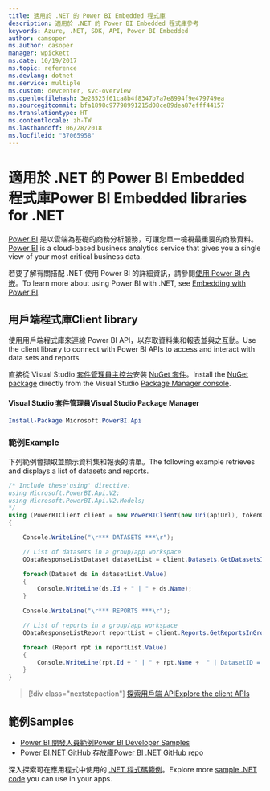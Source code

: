 ```yaml
---
title: 適用於 .NET 的 Power BI Embedded 程式庫
description: 適用於 .NET 的 Power BI Embedded 程式庫參考
keywords: Azure, .NET, SDK, API, Power BI Embedded
author: camsoper
ms.author: casoper
manager: wpickett
ms.date: 10/19/2017
ms.topic: reference
ms.devlang: dotnet
ms.service: multiple
ms.custom: devcenter, svc-overview
ms.openlocfilehash: 3e28525f61ca8b4f8347b7a7e8994f9e479749ea
ms.sourcegitcommit: bfa1898c97798991215d08ce89dea87efff44157
ms.translationtype: HT
ms.contentlocale: zh-TW
ms.lasthandoff: 06/28/2018
ms.locfileid: "37065958"
---
```

# <a name="power-bi-embedded-libraries-for-net"></a><span data-ttu-id="84b70-104">適用於 .NET 的 Power BI Embedded 程式庫</span><span class="sxs-lookup"><span data-stu-id="84b70-104">Power BI Embedded libraries for .NET</span></span>

<span data-ttu-id="84b70-105">[Power BI](https://powerbi.microsoft.com/) 是以雲端為基礎的商務分析服務，可讓您單一檢視最重要的商務資料。</span><span class="sxs-lookup"><span data-stu-id="84b70-105">[Power BI](https://powerbi.microsoft.com/) is a cloud-based business analytics service that gives you a single view of your most critical business data.</span></span>

<span data-ttu-id="84b70-106">若要了解有關搭配 .NET 使用 Power BI 的詳細資訊，請參閱[使用 Power BI 內嵌](https://powerbi.microsoft.com/en-us/documentation/powerbi-developer-embedding/)。</span><span class="sxs-lookup"><span data-stu-id="84b70-106">To learn more about using Power BI with .NET, see [Embedding with Power BI](https://powerbi.microsoft.com/en-us/documentation/powerbi-developer-embedding/).</span></span>

## <a name="client-library"></a><span data-ttu-id="84b70-107">用戶端程式庫</span><span class="sxs-lookup"><span data-stu-id="84b70-107">Client library</span></span>

<span data-ttu-id="84b70-108">使用用戶端程式庫來連線 Power BI API，以存取資料集和報表並與之互動。</span><span class="sxs-lookup"><span data-stu-id="84b70-108">Use the client library to connect with Power BI APIs to access and interact with data sets and reports.</span></span>

<span data-ttu-id="84b70-109">直接從 Visual Studio [套件管理員主控台][PackageManager]安裝 [NuGet 套件](https://www.nuget.org/packages/Microsoft.PowerBI.Api)。</span><span class="sxs-lookup"><span data-stu-id="84b70-109">Install the [NuGet package](https://www.nuget.org/packages/Microsoft.PowerBI.Api) directly from the Visual Studio [Package Manager console][PackageManager].</span></span>

#### <a name="visual-studio-package-manager"></a><span data-ttu-id="84b70-110">Visual Studio 套件管理員</span><span class="sxs-lookup"><span data-stu-id="84b70-110">Visual Studio Package Manager</span></span>

```powershell
Install-Package Microsoft.PowerBI.Api
```

### <a name="example"></a><span data-ttu-id="84b70-111">範例</span><span class="sxs-lookup"><span data-stu-id="84b70-111">Example</span></span>

<span data-ttu-id="84b70-112">下列範例會擷取並顯示資料集和報表的清單。</span><span class="sxs-lookup"><span data-stu-id="84b70-112">The following example retrieves and displays a list of datasets and reports.</span></span>

```csharp
/* Include these'using' directive:
using Microsoft.PowerBI.Api.V2;
using Microsoft.PowerBI.Api.V2.Models;
*/
using (PowerBIClient client = new PowerBIClient(new Uri(apiUrl), tokenCredentials))
{

    Console.WriteLine("\r*** DATASETS ***\r");

    // List of datasets in a group/app workspace
    ODataResponseListDataset datasetList = client.Datasets.GetDatasetsInGroup(groupId);

    foreach(Dataset ds in datasetList.Value)
    {
        Console.WriteLine(ds.Id + " | " + ds.Name);
    }

    Console.WriteLine("\r*** REPORTS ***\r");

    // List of reports in a group/app workspace
    ODataResponseListReport reportList = client.Reports.GetReportsInGroup(groupId);

    foreach (Report rpt in reportList.Value)
    {
        Console.WriteLine(rpt.Id + " | " + rpt.Name +  " | DatasetID = " + rpt.DatasetId);
    }
}
```

> [!div class="nextstepaction"]
> [<span data-ttu-id="84b70-113">探索用戶端 API</span><span class="sxs-lookup"><span data-stu-id="84b70-113">Explore the client APIs</span></span>](https://powerbi.microsoft.com/documentation/powerbi-developer-rest-api-reference/)

## <a name="samples"></a><span data-ttu-id="84b70-114">範例</span><span class="sxs-lookup"><span data-stu-id="84b70-114">Samples</span></span>

* [<span data-ttu-id="84b70-115">Power BI 開發人員範例</span><span class="sxs-lookup"><span data-stu-id="84b70-115">Power BI Developer Samples</span></span>](https://github.com/Microsoft/PowerBI-Developer-Samples)
* [<span data-ttu-id="84b70-116">Power BI.NET GitHub 存放庫</span><span class="sxs-lookup"><span data-stu-id="84b70-116">Power BI .NET GitHub repo</span></span>](https://github.com/Microsoft/PowerBI-CSharp)

<span data-ttu-id="84b70-117">深入探索可在應用程式中使用的 [.NET 程式碼範例](https://azure.microsoft.com/resources/samples/?platform=dotnet)。</span><span class="sxs-lookup"><span data-stu-id="84b70-117">Explore more [sample .NET code](https://azure.microsoft.com/resources/samples/?platform=dotnet) you can use in your apps.</span></span>

[PackageManager]: https://docs.microsoft.com/nuget/tools/package-manager-console
